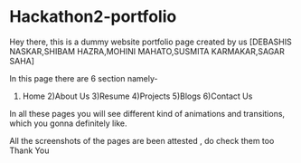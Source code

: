 # Hackathon2-portfolio
Hey there, this is a dummy website portfolio page created by us [DEBASHIS NASKAR,SHIBAM HAZRA,MOHINI MAHATO,SUSMITA KARMAKAR,SAGAR SAHA] 

In this page there are 6 section namely-
1) Home
2)About Us
3)Resume
4)Projects
5)Blogs
6)Contact Us

In all these pages you will see different kind of animations and transitions, which you gonna definitely like.
 
 All the screenshots of the pages are been attested , do check them too
Thank You


